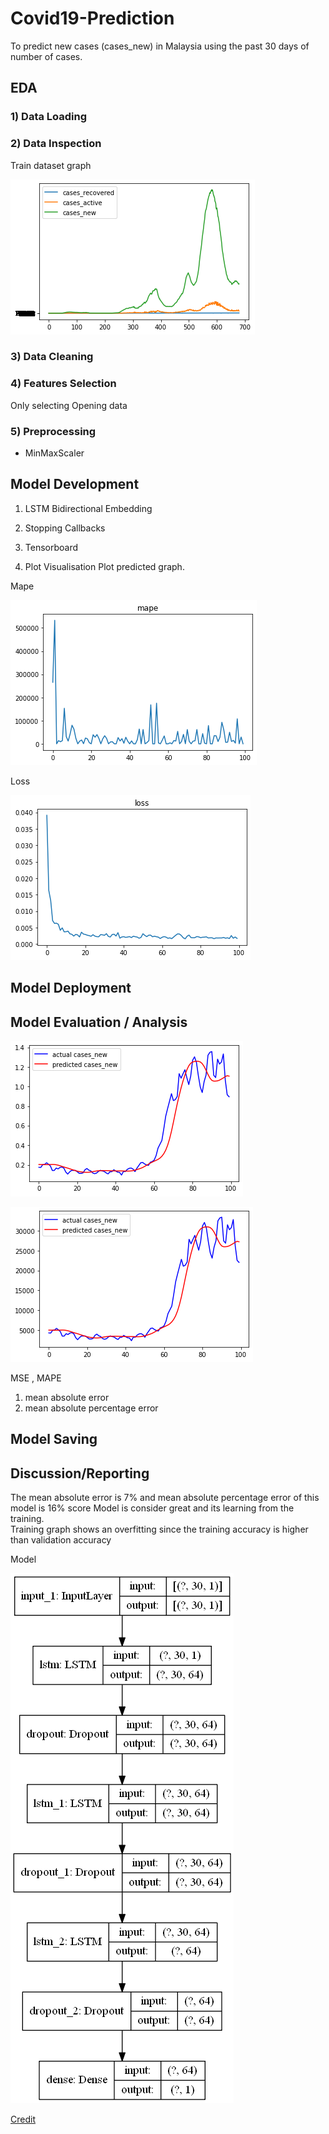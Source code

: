 # Covid19-Prediction
 To predict new cases (cases_new) in Malaysia using the past 30 days of number of cases.
 
 ## EDA 
### 1) Data Loading

### 2) Data Inspection

Train dataset graph

![Alt text](https://github.com/AMMARHAFIZ8/Covid19-Prediction/blob/main/Graph%20and%20figure/eda.png)


### 3) Data Cleaning

### 4) Features Selection
 Only selecting Opening data

### 5) Preprocessing
  
 - MinMaxScaler

  
## Model Development

1) LSTM Bidirectional Embedding
2) Stopping Callbacks 
3) Tensorboard

4) Plot Visualisation 
Plot predicted graph.

Mape

![Alt text](https://github.com/AMMARHAFIZ8/Covid19-Prediction/blob/main/Graph%20and%20figure/Figure%202022-07-01%20105347%20Mape.png)

Loss

![Alt text](https://github.com/AMMARHAFIZ8/Covid19-Prediction/blob/main/Graph%20and%20figure/loss.png)


## Model Deployment

## Model Evaluation / Analysis

![Alt text](https://github.com/AMMARHAFIZ8/Covid19-Prediction/blob/main/Graph%20and%20figure/Figure%202022-07-01%20104336.png)

![Alt text](https://github.com/AMMARHAFIZ8/Covid19-Prediction/blob/main/Graph%20and%20figure/Figure%202022-07-01%20104313.png)

MSE , MAPE
1) mean absolute error 
2) mean absolute percentage error 

## Model Saving


 ## Discussion/Reporting

The mean absolute error is 7%  and mean absolute percentage error of this model is 16% score
Model is consider great and its learning from the training.  
Training graph shows an overfitting since the training accuracy is higher  than validation accuracy
     
Model

![Alt text](https://github.com/AMMARHAFIZ8/Covid19-Prediction/blob/main/Graph%20and%20figure/model.png)


[Credit](https://github.com/MoH-Malaysia/covid19-public)
